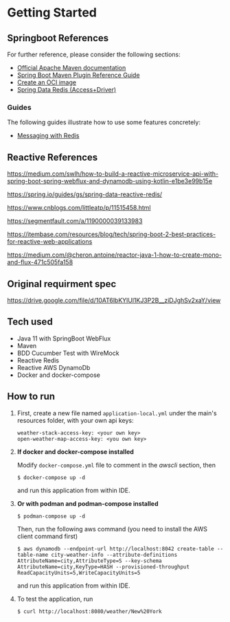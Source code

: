# Getting Started

## Springboot References
For further reference, please consider the following sections:

* [Official Apache Maven documentation](https://maven.apache.org/guides/index.html)
* [Spring Boot Maven Plugin Reference Guide](https://docs.spring.io/spring-boot/docs/2.6.1/maven-plugin/reference/html/)
* [Create an OCI image](https://docs.spring.io/spring-boot/docs/2.6.1/maven-plugin/reference/html/#build-image)
* [Spring Data Redis (Access+Driver)](https://docs.spring.io/spring-boot/docs/2.6.1/reference/htmlsingle/#boot-features-redis)

### Guides
The following guides illustrate how to use some features concretely:

* [Messaging with Redis](https://spring.io/guides/gs/messaging-redis/)

## Reactive References

https://medium.com/swlh/how-to-build-a-reactive-microservice-api-with-spring-boot-spring-webflux-and-dynamodb-using-kotlin-e1be3e99b15e

https://spring.io/guides/gs/spring-data-reactive-redis/

https://www.cnblogs.com/littleatp/p/11515458.html

https://segmentfault.com/a/1190000039133983

https://itembase.com/resources/blog/tech/spring-boot-2-best-practices-for-reactive-web-applications

https://medium.com/@cheron.antoine/reactor-java-1-how-to-create-mono-and-flux-471c505fa158

## Original requirment spec

https://drive.google.com/file/d/10AT6lbKYlUl1KJ3P2B__ziDJghSv2xaY/view

## Tech used

- Java 11 with SpringBoot WebFlux
- Maven
- BDD Cucumber Test with WireMock
- Reactive Redis
- Reactive AWS DynamoDb
- Docker and docker-compose

## How to run

1. First, create a new file named `application-local.yml` under the main's resources folder, with your own api keys:

   ```
   weather-stack-access-key: <your own key>
   open-weather-map-access-key: <you own key>
   ```

2. **If docker and docker-compose installed**
    
    Modify `docker-compose.yml` file to comment in the _awscli_ section, then
    
    ```shell
    $ docker-compose up -d
    ```

    and run this application from within IDE.


3. **Or with podman and podman-compose installed**

    ```shell
    $ podman-compose up -d
    ```
    Then, run the following aws command (you need to install the AWS client command first)

    ```shell
    $ aws dynamodb --endpoint-url http://localhost:8042 create-table --table-name city-weather-info --attribute-definitions AttributeName=city,AttributeType=S --key-schema AttributeName=city,KeyType=HASH --provisioned-throughput ReadCapacityUnits=5,WriteCapacityUnits=5
    ```

   and run this application from within IDE.


4. To test the application, run

    ```shell
    $ curl http://localhost:8080/weather/New%20York
    ```